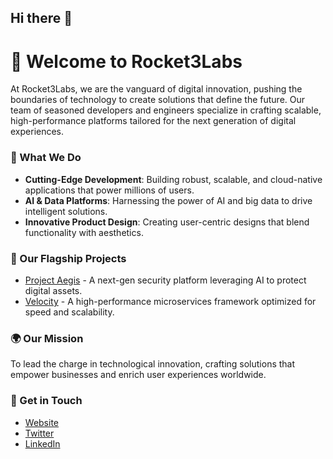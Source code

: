 ## Hi there 👋

<!--

**Here are some ideas to get you started:**

🙋‍♀️ A short introduction - what is your organization all about?
🌈 Contribution guidelines - how can the community get involved?
👩‍💻 Useful resources - where can the community find your docs? Is there anything else the community should know?
🍿 Fun facts - what does your team eat for breakfast?
🧙 Remember, you can do mighty things with the power of [Markdown](https://docs.github.com/github/writing-on-github/getting-started-with-writing-and-formatting-on-github/basic-writing-and-formatting-syntax)
-->

# 🚀 Welcome to Rocket3Labs

At Rocket3Labs, we are the vanguard of digital innovation, pushing the boundaries of technology to create solutions that define the future. Our team of seasoned developers and engineers specialize in crafting scalable, high-performance platforms tailored for the next generation of digital experiences.

### 🌟 What We Do
- **Cutting-Edge Development**: Building robust, scalable, and cloud-native applications that power millions of users.
- **AI & Data Platforms**: Harnessing the power of AI and big data to drive intelligent solutions.
- **Innovative Product Design**: Creating user-centric designs that blend functionality with aesthetics.

### 🚀 Our Flagship Projects
- [Project Aegis](https://github.com/rocket3labs/aegis) - A next-gen security platform leveraging AI to protect digital assets.
- [Velocity](https://github.com/rocket3labs/velocity) - A high-performance microservices framework optimized for speed and scalability.

### 🌍 Our Mission
To lead the charge in technological innovation, crafting solutions that empower businesses and enrich user experiences worldwide.

### 🔗 Get in Touch
- [Website](https://rocket3labs.com)
- [Twitter](https://twitter.com/rocket3labs)
- [LinkedIn](https://www.linkedin.com/company/rocket3labs)

